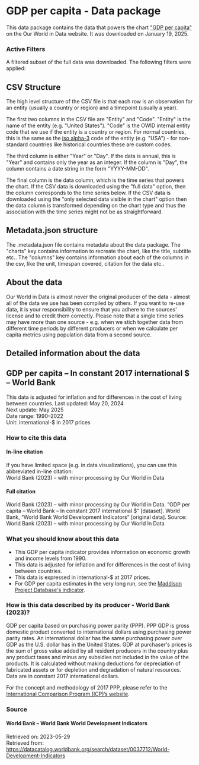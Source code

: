 # GDP per capita - Data package

This data package contains the data that powers the chart ["GDP per capita"](https://ourworldindata.org/grapher/gdp-per-capita-worldbank?v=1&csvType=full&useColumnShortNames=false) on the Our World in Data website. It was downloaded on January 19, 2025.

### Active Filters

A filtered subset of the full data was downloaded. The following filters were applied:

## CSV Structure

The high level structure of the CSV file is that each row is an observation for an entity (usually a country or region) and a timepoint (usually a year).

The first two columns in the CSV file are "Entity" and "Code". "Entity" is the name of the entity (e.g. "United States"). "Code" is the OWID internal entity code that we use if the entity is a country or region. For normal countries, this is the same as the [iso alpha-3](https://en.wikipedia.org/wiki/ISO_3166-1_alpha-3) code of the entity (e.g. "USA") - for non-standard countries like historical countries these are custom codes.

The third column is either "Year" or "Day". If the data is annual, this is "Year" and contains only the year as an integer. If the column is "Day", the column contains a date string in the form "YYYY-MM-DD".

The final column is the data column, which is the time series that powers the chart. If the CSV data is downloaded using the "full data" option, then the column corresponds to the time series below. If the CSV data is downloaded using the "only selected data visible in the chart" option then the data column is transformed depending on the chart type and thus the association with the time series might not be as straightforward.

## Metadata.json structure

The .metadata.json file contains metadata about the data package. The "charts" key contains information to recreate the chart, like the title, subtitle etc.. The "columns" key contains information about each of the columns in the csv, like the unit, timespan covered, citation for the data etc..

## About the data

Our World in Data is almost never the original producer of the data - almost all of the data we use has been compiled by others. If you want to re-use data, it is your responsibility to ensure that you adhere to the sources' license and to credit them correctly. Please note that a single time series may have more than one source - e.g. when we stich together data from different time periods by different producers or when we calculate per capita metrics using population data from a second source.

## Detailed information about the data


## GDP per capita – In constant 2017 international $ – World Bank
This data is adjusted for inflation and for differences in the cost of living between countries.
Last updated: May 20, 2024  
Next update: May 2025  
Date range: 1990–2022  
Unit: international-$ in 2017 prices  


### How to cite this data

#### In-line citation
If you have limited space (e.g. in data visualizations), you can use this abbreviated in-line citation:  
World Bank (2023) – with minor processing by Our World in Data

#### Full citation
World Bank (2023) – with minor processing by Our World in Data. “GDP per capita – World Bank – In constant 2017 international $” [dataset]. World Bank, “World Bank World Development Indicators” [original data].
Source: World Bank (2023) – with minor processing by Our World In Data

### What you should know about this data
* This GDP per capita indicator provides information on economic growth and income levels from 1990.
* This data is adjusted for inflation and for differences in the cost of living between countries.
* This data is expressed in international-$ at 2017 prices.
* For GDP per capita estimates in the very long run, see the [Maddison Project Database's indicator](https://ourworldindata.org/grapher/gdp-per-capita-maddison).

### How is this data described by its producer - World Bank (2023)?
GDP per capita based on purchasing power parity (PPP). PPP GDP is gross domestic product converted to international dollars using purchasing power parity rates. An international dollar has the same purchasing power over GDP as the U.S. dollar has in the United States. GDP at purchaser's prices is the sum of gross value added by all resident producers in the country plus any product taxes and minus any subsidies not included in the value of the products. It is calculated without making deductions for depreciation of fabricated assets or for depletion and degradation of natural resources. Data are in constant 2017 international dollars.

For the concept and methodology of 2017 PPP, please refer to the [International Comparison Program (ICP)’s website](https://www.worldbank.org/en/programs/icp).

### Source

#### World Bank – World Bank World Development Indicators
Retrieved on: 2023-05-29  
Retrieved from: https://datacatalog.worldbank.org/search/dataset/0037712/World-Development-Indicators  


    